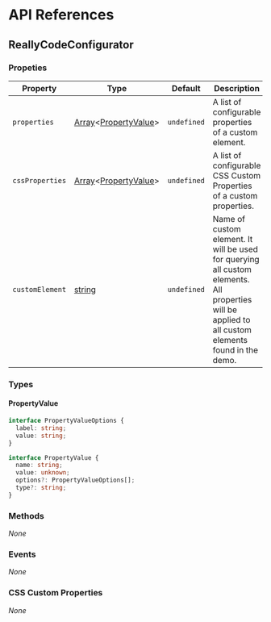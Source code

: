# API References

## ReallyCodeConfigurator

### Propeties

| Property | Type | Default | Description |
| --- | --- | --- | --- |
| `properties` | [Array][]<[PropertyValue][]> | `undefined` | A list of configurable properties of a custom element. |
| `cssProperties` | [Array][]<[PropertyValue][]> | `undefined` | A list of configurable CSS Custom Properties of a custom properties. |
| `customElement` | [string][] | `undefined` | Name of custom element. It will be used for querying all custom elements. All properties will be applied to all custom elements found in the demo. |

### Types

#### PropertyValue

```ts
interface PropertyValueOptions {
  label: string;
  value: string;
}

interface PropertyValue {
  name: string;
  value: unknown;
  options?: PropertyValueOptions[];
  type?: string;
}
```

### Methods

_None_

### Events

_None_

### CSS Custom Properties

_None_

<!-- References -->
[PropertyValue]: /API_REFERENCE.md#propertyvalue

<!-- MDN -->
[Array]: https://developer.mozilla.org/en-US/docs/Web/JavaScript/Reference/Global_Objects/Array
[boolean]: https://developer.mozilla.org/en-US/docs/Web/JavaScript/Reference/Global_Objects/Boolean
[Function]: https://developer.mozilla.org/en-US/docs/Web/JavaScript/Reference/Global_Objects/Function
[Map]: https://developer.mozilla.org/en-US/docs/Web/JavaScript/Reference/Global_Objects/Map
[number]: https://developer.mozilla.org/en-US/docs/Web/JavaScript/Reference/Global_Objects/Number
[Object]: https://developer.mozilla.org/en-US/docs/Web/JavaScript/Reference/Global_Objects/Object
[Promise]: https://developer.mozilla.org/en-US/docs/Web/JavaScript/Reference/Global_Objects/Promise
[Regexp]: https://developer.mozilla.org/en-US/docs/Web/JavaScript/Reference/Global_Objects/RegExp
[Set]: https://developer.mozilla.org/en-US/docs/Web/JavaScript/Reference/Global_Objects/Set
[string]: https://developer.mozilla.org/en-US/docs/Web/JavaScript/Reference/Global_Objects/String
